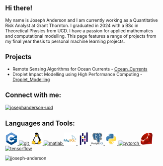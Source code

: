## Hi there!

My name is Joseph Anderson and I am currently working as a Quantitative Risk Analyst at Grant Thornton. I graduated in 2024 with a BSc in Theoretical Physics from UCD. I have a passion for applied mathematics and computational modelling. This page features a range of projects from my final year thesis to personal machine learning projects. 

## Projects 
* Remote Sensing Algorithms for Ocean Currents - [Ocean_Currents](https://github.com/jjoseph-anderson/Thesis-Report/blob/main/Final%20Year%20Thesis%20-%20Joseph%20Anderson.pdf)
* Droplet Impact Modelling using High Performance Computing - [Droplet_Modelling](https://github.com/jjoseph-anderson/Droplet-Impacts-JA-Personal)

<!-- <p align="left"> <a href="https://github.com/ryo-ma/github-profile-trophy"><img src="https://github-profile-trophy.vercel.app/?username=jjoseph-anderson" alt="jjoseph-anderson" /></a> </p> -->

## Connect with me:
<p align="left">
<a href="https://linkedin.com/in/josephanderson-ucd" target="blank"><img align="center" src="https://raw.githubusercontent.com/rahuldkjain/github-profile-readme-generator/master/src/images/icons/Social/linked-in-alt.svg" alt="josephanderson-ucd" height="30" width="40" /></a>
</p>

## Languages and Tools:
<p align="left"> <a href="https://www.w3schools.com/cpp/" target="_blank" rel="noreferrer"> <img src="https://raw.githubusercontent.com/devicons/devicon/master/icons/cplusplus/cplusplus-original.svg" alt="cplusplus" width="40" height="40"/> </a> <a href="https://git-scm.com/" target="_blank" rel="noreferrer"> <img src="https://www.vectorlogo.zone/logos/git-scm/git-scm-icon.svg" alt="git" width="40" height="40"/> </a> <a href="https://www.linux.org/" target="_blank" rel="noreferrer"> <img src="https://raw.githubusercontent.com/devicons/devicon/master/icons/linux/linux-original.svg" alt="linux" width="40" height="40"/> </a> <a href="https://www.mathworks.com/" target="_blank" rel="noreferrer"> <img src="https://upload.wikimedia.org/wikipedia/commons/2/21/Matlab_Logo.png" alt="matlab" width="40" height="40"/> </a> <a href="https://www.mysql.com/" target="_blank" rel="noreferrer"> <img src="https://raw.githubusercontent.com/devicons/devicon/master/icons/mysql/mysql-original-wordmark.svg" alt="mysql" width="40" height="40"/> </a> <a href="https://pandas.pydata.org/" target="_blank" rel="noreferrer"> <img src="https://raw.githubusercontent.com/devicons/devicon/2ae2a900d2f041da66e950e4d48052658d850630/icons/pandas/pandas-original.svg" alt="pandas" width="40" height="40"/> </a> <a href="https://www.postgresql.org" target="_blank" rel="noreferrer"> <img src="https://raw.githubusercontent.com/devicons/devicon/master/icons/postgresql/postgresql-original-wordmark.svg" alt="postgresql" width="40" height="40"/> </a> <a href="https://www.python.org" target="_blank" rel="noreferrer"> <img src="https://raw.githubusercontent.com/devicons/devicon/master/icons/python/python-original.svg" alt="python" width="40" height="40"/> </a> <a href="https://pytorch.org/" target="_blank" rel="noreferrer"> <img src="https://www.vectorlogo.zone/logos/pytorch/pytorch-icon.svg" alt="pytorch" width="40" height="40"/> </a> <a href="https://www.ruby-lang.org/en/" target="_blank" rel="noreferrer"> <img src="https://raw.githubusercontent.com/devicons/devicon/master/icons/ruby/ruby-original.svg" alt="ruby" width="40" height="40"/> </a> <a href="https://www.tensorflow.org" target="_blank" rel="noreferrer"> <img src="https://www.vectorlogo.zone/logos/tensorflow/tensorflow-icon.svg" alt="tensorflow" width="40" height="40"/> </a> </p>

<p><img align="left" src="https://github-readme-stats.vercel.app/api/top-langs?username=jjoseph-anderson&show_icons=true&locale=en&layout=compact" alt="jjoseph-anderson" /></p>

<!-- <p>&nbsp;<img align="center" src="https://github-readme-stats.vercel.app/api?username=jjoseph-anderson&show_icons=true&locale=en" alt="jjoseph-anderson" /></p> -->
